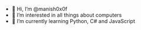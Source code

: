 - 👋 Hi, I’m @manish0x0f
- 👀 I’m interested in all things about computers
- 🌱 I’m currently learning Python, C# and JavaScript
<!---
- 💞️ I’m looking to collaborate on ...
- 📫 How to reach me ...
--->
<!---
manish0x0f/manish0x0f is a ✨ special ✨ repository because its `README.md` (this file) appears on your GitHub profile.
You can click the Preview link to take a look at your changes.
--->
